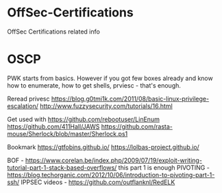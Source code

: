 # OffSec-Certifications
OffSec Certifications related info

# OSCP
PWK starts from basics. However if you got few boxes already and know how to enumerate, how to get shells, prviesc - that's enough.

Reread privesc
https://blog.g0tmi1k.com/2011/08/basic-linux-privilege-escalation/
http://www.fuzzysecurity.com/tutorials/16.html

Get used with
https://github.com/rebootuser/LinEnum
https://github.com/411Hall/JAWS
https://github.com/rasta-mouse/Sherlock/blob/master/Sherlock.ps1

Bookmark
https://gtfobins.github.io/
https://lolbas-project.github.io/

BOF - https://www.corelan.be/index.php/2009/07/19/exploit-writing-tutorial-part-1-stack-based-overflows/ this part 1 is enough PIVOTING - https://blog.techorganic.com/2012/10/06/introduction-to-pivoting-part-1-ssh/
IPPSEC videos - https://github.com/outflanknl/RedELK
